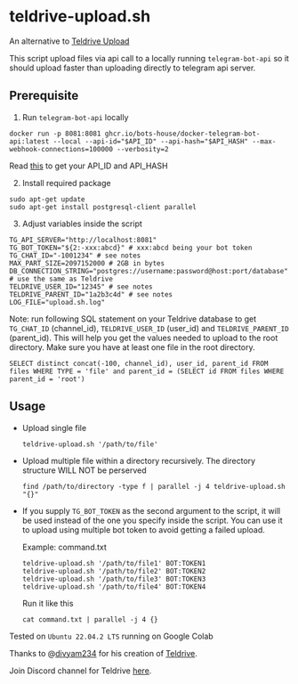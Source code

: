 # teldrive-upload.sh

An alternative to [Teldrive Upload](https://github.com/divyam234/teldrive-upload)

This script upload files via api call to a locally running `telegram-bot-api` so it should upload faster than uploading directly to telegram api server.

Prerequisite
---
1. Run `telegram-bot-api` locally
```
docker run -p 8081:8081 ghcr.io/bots-house/docker-telegram-bot-api:latest --local --api-id="$API_ID" --api-hash="$API_HASH" --max-webhook-connections=100000 --verbosity=2
```
Read [this](https://core.telegram.org/api/obtaining_api_id#obtaining-api-id) to get your API_ID and API_HASH

2. Install required package
```
sudo apt-get update
sudo apt-get install postgresql-client parallel
```
3. Adjust variables inside the script
```
TG_API_SERVER="http://localhost:8081"
TG_BOT_TOKEN="${2:-xxx:abcd}" # xxx:abcd being your bot token
TG_CHAT_ID="-1001234" # see notes
MAX_PART_SIZE=2097152000 # 2GB in bytes
DB_CONNECTION_STRING="postgres://username:password@host:port/database" # use the same as Teldrive
TELDRIVE_USER_ID="12345" # see notes
TELDRIVE_PARENT_ID="1a2b3c4d" # see notes
LOG_FILE="upload.sh.log"
```
Note: run following SQL statement on your Teldrive database to get `TG_CHAT_ID` (channel_id), `TELDRIVE_USER_ID` (user_id) and `TELDRIVE_PARENT_ID` (parent_id).
This will help you get the values needed to upload to the root directory. Make sure you have at least one file in the root directory. 
```
SELECT distinct concat(-100, channel_id), user_id, parent_id FROM files WHERE TYPE = 'file' and parent_id = (SELECT id FROM files WHERE parent_id = 'root')
```

Usage
---
- Upload single file
  ```
  teldrive-upload.sh '/path/to/file'
  ```
- Upload multiple file within a directory recursively. The directory structure WILL NOT be perserved
  ```
  find /path/to/directory -type f | parallel -j 4 teldrive-upload.sh "{}"
  ```
- If you supply `TG_BOT_TOKEN` as the second argument to the script, it will be used instead of the one you specify inside the script. You can use it to upload using multiple bot token to avoid getting a failed upload.

  Example: command.txt
  ```
  teldrive-upload.sh '/path/to/file1' BOT:TOKEN1
  teldrive-upload.sh '/path/to/file2' BOT:TOKEN2
  teldrive-upload.sh '/path/to/file3' BOT:TOKEN3
  teldrive-upload.sh '/path/to/file4' BOT:TOKEN4
  ```
  Run it like this
  ```
  cat command.txt | parallel -j 4 {}
  ```
Tested on `Ubuntu 22.04.2 LTS` running on Google Colab

Thanks to @[divyam234](https://github.com/divyam234) for his creation of [Teldrive](https://github.com/divyam234/teldrive).

Join Discord channel for Teldrive [here](https://discord.gg/J2gVAZnHfP).
